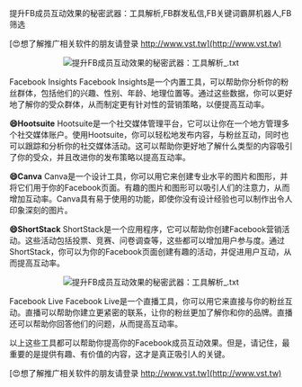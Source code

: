 提升FB成员互动效果的秘密武器：工具解析,FB群发私信,FB关键词霸屏机器人,FB筛选

[😍想了解推广相关软件的朋友请登录 http://www.vst.tw](http://www.vst.tw)

 <center><img src="https://vst.tw/MP4/tuiguang/png/3.png" alt="提升FB成员互动效果的秘密武器：工具解析_.txt"></center>

Facebook Insights
Facebook Insights是一个内置工具，可以帮助你分析你的粉丝群体，包括他们的兴趣、性别、年龄、地理位置等。通过这些数据，你可以更好地了解你的受众群体，从而制定更有针对性的营销策略，以便提高互动率。

**😄Hootsuite**
Hootsuite是一个社交媒体管理平台，它可以让你在一个地方管理多个社交媒体账户。使用Hootsuite，你可以轻松地发布内容，与粉丝互动，同时也可以跟踪和分析你的社交媒体活动。这可以帮助你更好地了解什么类型的内容吸引了你的受众，并且改进你的发布策略以提高互动率。

**😄Canva**
Canva是一个设计工具，你可以用它来创建专业水平的图片和图形，并将它们用于你的Facebook页面。有趣的图片和图形可以吸引人们的注意力，从而增加互动率。Canva具有易于使用的功能，即使你没有设计经验也可以制作出令人印象深刻的图片。

**😄ShortStack**
ShortStack是一个应用程序，它可以帮助你创建Facebook营销活动。这些活动包括投票、竞赛、问卷调查等，这些都可以增加用户参与度。通过ShortStack，你可以为你的Facebook页面创建有趣的活动，并促进用户互动，从而提高互动率。

 <center><img src="https://vst.tw/MP4/tuiguang/png/5.png" alt="提升FB成员互动效果的秘密武器：工具解析_.txt"></center>

Facebook Live
Facebook Live是一个直播工具，你可以用它来直接与你的粉丝互动。直播可以帮助你建立更紧密的联系，让你的粉丝更加了解你和你的品牌。直播还可以帮助你回答他们的问题，从而提高互动率。

以上这些工具都可以帮助你提高你的Facebook成员互动效果。但是，请记住，最重要的是提供有趣、有价值的内容，这才是真正吸引人的关键。

[😍想了解推广相关软件的朋友请登录 http://www.vst.tw](http://www.vst.tw)



